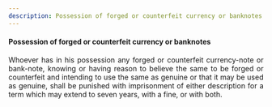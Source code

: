 ```yaml
---
description: Possession of forged or counterfeit currency or banknotes
---
```


#### Possession of forged or counterfeit currency or banknotes
<div style="text-align: justify">

Whoever has in his possession any forged or counterfeit currency-note or bank-note, knowing or having reason to believe the same to be forged or counterfeit and intending to use the same as genuine or that it may be used as genuine, shall be punished with imprisonment of either description for a term which may extend to seven years, with a fine, or with both.

</div>
